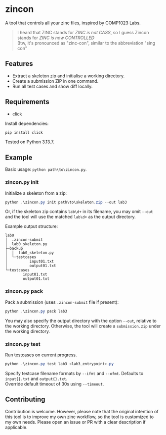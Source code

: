 # zincon

A tool that controls all your zinc files, inspired by COMP1023 Labs.  
> I heard that ZINC stands for _ZINC is not CASS_, so I guess Zincon stands for _ZINC is now CONTROLLED_  
> Btw, it's pronounced as "zinc-con", similar to the abbreviation "sing con"

## Features

- Extract a skeleton zip and initialise a working directory.
- Create a submission ZIP in one command.
- Run all test cases and show diff locally.

## Requirements

- click

Install dependencies:

```powershell
pip install click
```

Tested on Python 3.13.7.

## Example

Basic usage: `python path\to\zincon.py`.

### zincon.py init
Initialize a skeleton from a zip:

```powershell
python .\zincon.py init path\to\skeleton.zip --out lab3
```

Or, if the skeleton zip contains `lab\d+` in its filename, you may omit `--out` and the tool will use the matched `lab\d+` as the output directory.

Example output structure:
```
lab0
│  .zincon-submit
│  lab0_skeleton.py
├─backup
│  │  lab0_skeleton.py
│  └─testcases
│          input01.txt
│          output01.txt
└─testcases
        input01.txt
        output01.txt
```

### zincon.py pack
Pack a submission (uses `.zincon-submit` file if present):

```powershell
python .\zincon.py pack lab3
```

You may also specify the output directory with the option `--out`, relative to the working directory. Otherwise, the tool will create a `submission.zip` under the working directory.

### zincon.py test
Run testcases on current progress.

```powershell
python .\zincon.py test lab3 <lab3_entrypoint>.py
```

Specify testcase filename formats by `--ifmt` and `--ofmt`. Defaults to `input{}.txt` and `output{}.txt`.  
Override default timeout of 30s using `--timeout`.  

## Contributing

Contribution is welcome. However, please note that the original intention of this tool is to improve my own zinc workflow, so the tool is customized to my own needs. Please open an issue or PR with a clear description if applicable.
